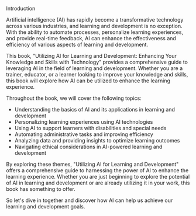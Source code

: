 Introduction

Artificial intelligence (AI) has rapidly become a transformative technology across various industries, and learning and development is no exception. With the ability to automate processes, personalize learning experiences, and provide real-time feedback, AI can enhance the effectiveness and efficiency of various aspects of learning and development.

This book, "Utilizing AI for Learning and Development: Enhancing Your Knowledge and Skills with Technology" provides a comprehensive guide to leveraging AI in the field of learning and development. Whether you are a trainer, educator, or a learner looking to improve your knowledge and skills, this book will explore how AI can be utilized to enhance the learning experience.

Throughout the book, we will cover the following topics:

* Understanding the basics of AI and its applications in learning and development
* Personalizing learning experiences using AI technologies
* Using AI to support learners with disabilities and special needs
* Automating administrative tasks and improving efficiency
* Analyzing data and providing insights to optimize learning outcomes
* Navigating ethical considerations in AI-powered learning and development

By exploring these themes, "Utilizing AI for Learning and Development" offers a comprehensive guide to harnessing the power of AI to enhance the learning experience. Whether you are just beginning to explore the potential of AI in learning and development or are already utilizing it in your work, this book has something to offer.

So let's dive in together and discover how AI can help us achieve our learning and development goals.
